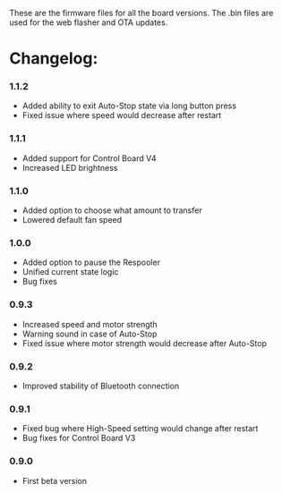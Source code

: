 These are the firmware files for all the board versions. The .bin files are used for the web flasher and OTA updates.

# Changelog:

### 1.1.2
- Added ability to exit Auto-Stop state via long button press
- Fixed issue where speed would decrease after restart

### 1.1.1
- Added support for Control Board V4
- Increased LED brightness

### 1.1.0
- Added option to choose what amount to transfer
- Lowered default fan speed

### 1.0.0
- Added option to pause the Respooler
- Unified current state logic
- Bug fixes

### 0.9.3
- Increased speed and motor strength
- Warning sound in case of Auto-Stop
- Fixed issue where motor strength would decrease after Auto-Stop

### 0.9.2
- Improved stability of Bluetooth connection
  
### 0.9.1
- Fixed bug where High-Speed setting would change after restart
- Bug fixes for Control Board V3
  
### 0.9.0
- First beta version
